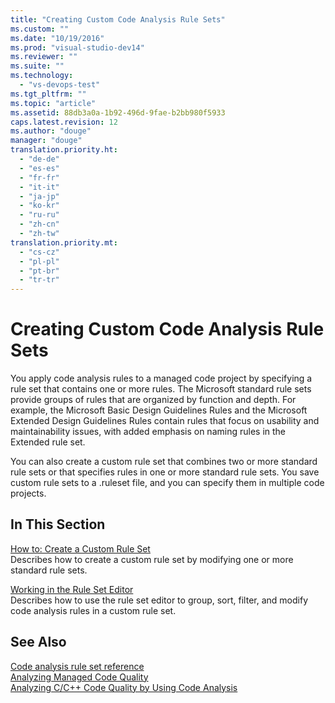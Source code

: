 ```yaml
---
title: "Creating Custom Code Analysis Rule Sets"
ms.custom: ""
ms.date: "10/19/2016"
ms.prod: "visual-studio-dev14"
ms.reviewer: ""
ms.suite: ""
ms.technology: 
  - "vs-devops-test"
ms.tgt_pltfrm: ""
ms.topic: "article"
ms.assetid: 88db3a0a-1b92-496d-9fae-b2bb980f5933
caps.latest.revision: 12
ms.author: "douge"
manager: "douge"
translation.priority.ht: 
  - "de-de"
  - "es-es"
  - "fr-fr"
  - "it-it"
  - "ja-jp"
  - "ko-kr"
  - "ru-ru"
  - "zh-cn"
  - "zh-tw"
translation.priority.mt: 
  - "cs-cz"
  - "pl-pl"
  - "pt-br"
  - "tr-tr"
---
```

# Creating Custom Code Analysis Rule Sets
You apply code analysis rules to a managed code project by specifying a rule set that contains one or more rules. The Microsoft standard rule sets provide groups of rules that are organized by function and depth. For example, the Microsoft Basic Design Guidelines Rules and the Microsoft Extended Design Guidelines Rules contain rules that focus on usability and maintainability issues, with added emphasis on naming rules in the Extended rule set.  
  
 You can also create a custom rule set that combines two or more standard rule sets or that specifies rules in one or more standard rule sets. You save custom rule sets to a .ruleset file, and you can specify them in multiple code projects.  
  
## In This Section  
 [How to: Create a Custom Rule Set](../code-quality/how-to--create-a-custom-rule-set.md)  
 Describes how to create a custom rule set by modifying one or more standard rule sets.  
  
 [Working in the Rule Set Editor](../code-quality/working-in-the-code-analysis-rule-set-editor.md)  
 Describes how to use the rule set editor to group, sort, filter, and modify code analysis rules in a custom rule set.  
  
## See Also  
 [Code analysis rule set reference](../code-quality/code-analysis-rule-set-reference.md)   
 [Analyzing Managed Code Quality](../code-quality/analyzing-managed-code-quality-by-using-code-analysis.md)   
 [Analyzing C/C++ Code Quality by Using Code Analysis](../code-quality/analyzing-c-c---code-quality-by-using-code-analysis.md)
